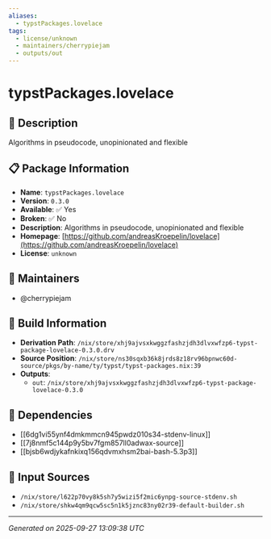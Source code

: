 ```yaml
---
aliases:
  - typstPackages.lovelace
tags:
  - license/unknown
  - maintainers/cherrypiejam
  - outputs/out
---
```


# typstPackages.lovelace

## 📝 Description

Algorithms in pseudocode, unopinionated and flexible

## 📋 Package Information

- **Name**: `typstPackages.lovelace`
- **Version**: `0.3.0`
- **Available**: ✅ Yes
- **Broken**: ✅ No
- **Description**: Algorithms in pseudocode, unopinionated and flexible
- **Homepage**: [https://github.com/andreasKroepelin/lovelace](https://github.com/andreasKroepelin/lovelace)
- **License**: `unknown`
## 👥 Maintainers

- @cherrypiejam


## 🔧 Build Information

- **Derivation Path**: `/nix/store/xhj9ajvsxkwggzfashzjdh3dlvxwfzp6-typst-package-lovelace-0.3.0.drv`
- **Source Position**: `/nix/store/ns30sqxb36k8jrds8z18rv96bpnwc60d-source/pkgs/by-name/ty/typst/typst-packages.nix:39`
- **Outputs**:
  - `out`:  `/nix/store/xhj9ajvsxkwggzfashzjdh3dlvxwfzp6-typst-package-lovelace-0.3.0`

## 🔗 Dependencies

- [[6dg1vi55ynf4dmkmmcn945pwdz010s34-stdenv-linux]]
- [[7j8nmf5c144p9y5bv7fgm857ll0adwax-source]]
- [[bjsb6wdjykafnkixq156qdvmxhsm2bai-bash-5.3p3]]

## 📁 Input Sources

- `/nix/store/l622p70vy8k5sh7y5wizi5f2mic6ynpg-source-stdenv.sh`
- `/nix/store/shkw4qm9qcw5sc5n1k5jznc83ny02r39-default-builder.sh`

---
*Generated on 2025-09-27 13:09:38 UTC*
